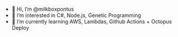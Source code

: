 - 👋 Hi, I’m @milkboxpontus
- 👀 I’m interested in C#, Node.js, Genetic Programming
- 🌱 I’m currently learning AWS, Lambdas, Github Actions + Octopus Deploy

